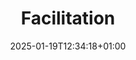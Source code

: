 ---
weight: 1300
title: "Facilitation"
description: "This section explains the process of facilitation and its role in guiding discussions and achieving outcomes."
icon: "diversity_3"
date: "2025-01-19T12:34:18+01:00"
lastmod: "2025-01-19T12:34:18+01:00"
draft: false
toc: true
authors:
-  ""                       # An array of authors of the post (filenames in content/authors).
---